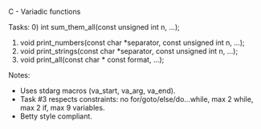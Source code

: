 C - Variadic functions

Tasks:
0) int sum_them_all(const unsigned int n, ...);
1) void print_numbers(const char *separator, const unsigned int n, ...);
2) void print_strings(const char *separator, const unsigned int n, ...);
3) void print_all(const char * const format, ...);

Notes:
- Uses stdarg macros (va_start, va_arg, va_end).
- Task #3 respects constraints: no for/goto/else/do...while, max 2 while, max 2 if, max 9 variables.
- Betty style compliant.
